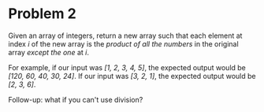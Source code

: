 # Problem 2
Given an array of integers, return a new array such that each element at index _i_ of the new array is the _product of all the numbers_ in the original array _except the one_ at _i_.

For example, if our input was _[1, 2, 3, 4, 5]_, the expected output would be _[120, 60, 40, 30, 24]_. If our input was _[3, 2, 1]_, the expected output would be _[2, 3, 6]_.

Follow-up: what if you can't use division?